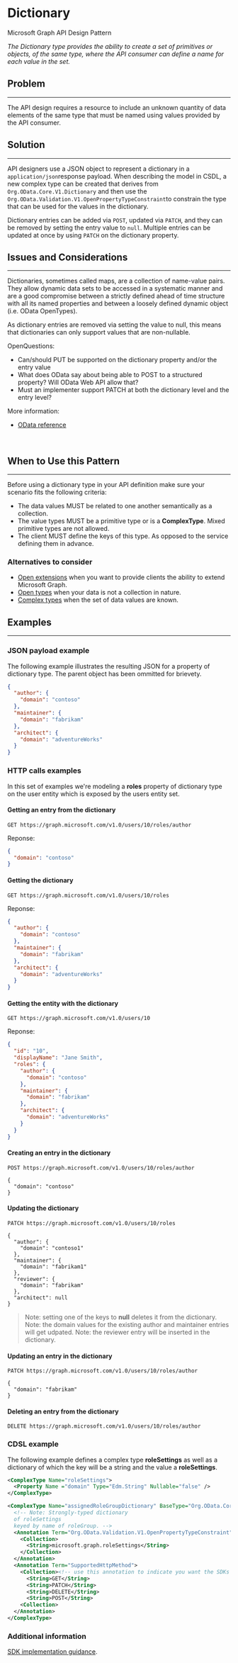 # Dictionary

Microsoft Graph API Design Pattern

*The Dictionary type provides the ability to create a set of primitives or objects, of the same type, where the API consumer can define a name for each value in the set.*

## Problem
--------

The API design requires a resource to include an unknown quantity of data elements of the same type that must be named using values provided by the API consumer.

## Solution
--------

API designers use a JSON object to represent a dictionary in a `application/json`response payload. When describing the model in CSDL, a new complex type can be created that derives from `Org.OData.Core.V1.Dictionary` and then use the `Org.OData.Validation.V1.OpenPropertyTypeConstraint`to constrain the type that can be used for the values in the dictionary.

Dictionary entries can be added via `POST`, updated via `PATCH`, and they can be removed by setting the entry value to `null`. Multiple entries can be updated at once by using `PATCH` on the dictionary property.

## Issues and Considerations
-------------------------

Dictionaries, sometimes called maps, are a collection of name-value pairs. They allow dynamic data sets to be accessed in a systematic manner and are a good compromise between a strictly defined ahead of time structure with all its named properties and between a loosely defined dynamic object (i.e. OData OpenTypes).

As dictionary entries are removed via setting the value to null, this means that dictionaries can only support values that are non-nullable.

  OpenQuestions:
  - Can/should PUT be supported on the dictionary property and/or the entry value 
  - What does OData say about being able to POST to a structured property? Will OData Web API allow that?
  - Must an implementer support PATCH at both the dictionary level and the entry level?

More information:

- [OData reference](https://github.com/oasis-tcs/odata-vocabularies/blob/master/vocabularies/Org.OData.Core.V1.md#dictionary)

 
## When to Use this Pattern
------------------------

Before using a dictionary type in your API definition make sure your scenario fits the following criteria:

- The data values MUST be related to one another semantically as a collection.
- The value types MUST be a primitive type or is a **ComplexType**. Mixed primitive types are not allowed.
- The client MUST define the keys of this type. As opposed to the service defining them in advance.

### Alternatives to consider

- [Open extensions](https://docs.microsoft.com/en-us/graph/extensibility-open-users) when you want to provide clients the ability to extend Microsoft Graph.
- [Open types](https://docs.microsoft.com/en-us/aspnet/web-api/overview/odata-support-in-aspnet-web-api/odata-v4/use-open-types-in-odata-v4) when your data is not a collection in nature.
- [Complex types](https://docs.microsoft.com/en-us/odata/webapi/complextypewithnavigationproperty) when the set of data values are known.

## Examples
-------

### JSON payload example

The following example illustrates the resulting JSON for a property of dictionary type. The parent object has been ommitted for brievety.

```json
{
  "author": {
    "domain": "contoso"
  },
  "maintainer": {
    "domain": "fabrikam"
  },
  "architect": {
    "domain": "adventureWorks"
  }
}
```

### HTTP calls examples

In this set of examples we're modeling a **roles** property of dictionary type on the user entity which is exposed by the users entity set.

#### Getting an entry from the dictionary

```HTTP
GET https://graph.microsoft.com/v1.0/users/10/roles/author
```

Reponse:

```json
{
  "domain": "contoso"
}
```

#### Getting the dictionary

```HTTP
GET https://graph.microsoft.com/v1.0/users/10/roles
```

Reponse:

```json
{
  "author": {
    "domain": "contoso"
  },
  "maintainer": {
    "domain": "fabrikam"
  },
  "architect": {
    "domain": "adventureWorks"
  }
}
```

#### Getting the entity with the dictionary

```HTTP
GET https://graph.microsoft.com/v1.0/users/10
```

Reponse:

```json
{
  "id": "10",
  "displayName": "Jane Smith",
  "roles": {
    "author": {
      "domain": "contoso"
    },
    "maintainer": {
      "domain": "fabrikam"
    },
    "architect": {
      "domain": "adventureWorks"
    }
  }
}
```

#### Creating an entry in the dictionary

```HTTP
POST https://graph.microsoft.com/v1.0/users/10/roles/author

{
  "domain": "contoso"
}
```

#### Updating the dictionary

```HTTP
PATCH https://graph.microsoft.com/v1.0/users/10/roles

{
  "author": {
    "domain": "contoso1"
  },
  "maintainer": {
    "domain": "fabrikam1"
  },
  "reviewer": {
    "domain": "fabrikam"
  },
  "architect": null
}
```

> Note: setting one of the keys to **null** deletes it from the dictionary.
> Note: the domain values for the existing author and maintainer entries will get udpated.
> Note: the reviewer entry will be inserted in the dictionary.

#### Updating an entry in the dictionary

```HTTP
PATCH https://graph.microsoft.com/v1.0/users/10/roles/author

{
  "domain": "fabrikam"
}
```

#### Deleting an entry from the dictionary

```HTTP
DELETE https://graph.microsoft.com/v1.0/users/10/roles/author
```

### CDSL example

The following example defines a complex type **roleSettings** as well as a dictionary of which the key will be a string and the value a **roleSettings**.

```xml
<ComplexType Name="roleSettings">
  <Property Name ="domain" Type="Edm.String" Nullable="false" />
</ComplexType>

<ComplexType Name="assignedRoleGroupDictionary" BaseType="Org.OData.Core.V1.Dictionary">
  <!-- Note: Strongly-typed dictionary
  of roleSettings
  keyed by name of roleGroup. -->
  <Annotation Term="Org.OData.Validation.V1.OpenPropertyTypeConstraint">
    <Collection>
      <String>microsoft.graph.roleSettings</String>
    </Collection>
  </Annotation>
  <Annotation Term="SupportedHttpMethod">
    <Collection><!-- use this annotation to indicate you want the SDKs to generate additional request builders to update the dictionary atomtically -->
      <String>GET</String>
      <String>PATCH</String>
      <String>DELETE</String>
      <String>POST</String>
    <Collection>
  </Annotation>
</ComplexType>
```

### Additional information

[SDK implementation guidance](./client-guidance.md).
